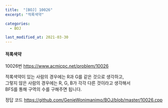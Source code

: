 ```yaml
---
title:  "[BOJ] 10026"
excerpt: "적록색약"

categories:
  - BOJ

last_modified_at: 2021-03-30
---
```


#### 적록색약

10026번 <https://www.acmicpc.net/problem/10026>

적록색약이 있는 사람의 경우에는 R과 G를 같은 것으로 생각하고,<br>
그렇지 않은 사람의 경우에는 R, G, B가 각각 다른 것이라고 생각해서<br>
BFS를 통해 구역의 수를 구해주면 됩니다.

정답 코드 <https://github.com/GenieWonimanimo/BOJ/blob/master/10026.cpp>